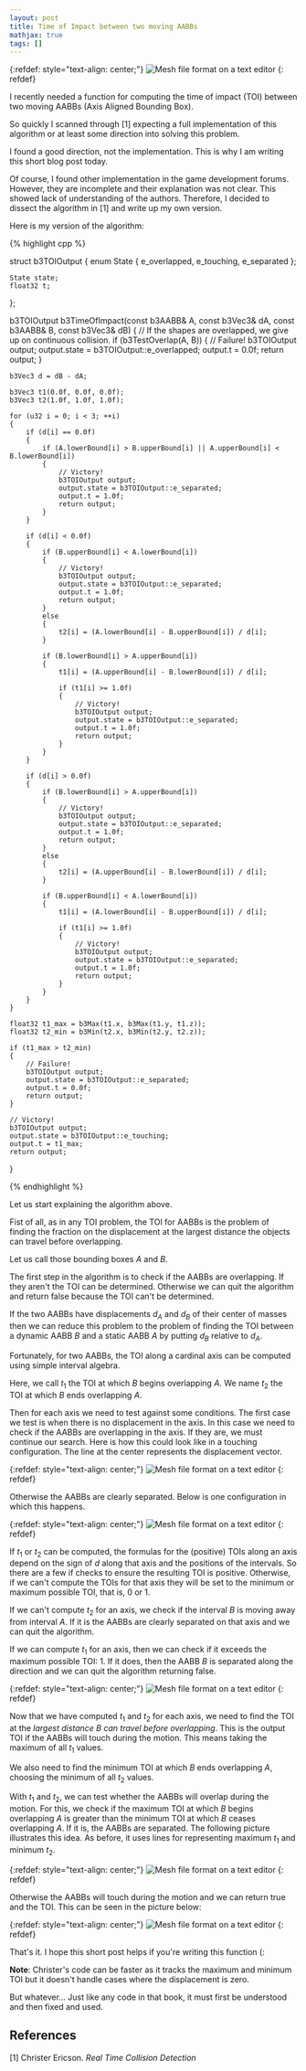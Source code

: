 ```yaml
---
layout: post
title: Time of Impact between two moving AABBs
mathjax: true
tags: []
---
```


{:refdef: style="text-align: center;"}
![Mesh file format on a text editor](/assets/touching_1.png) 
{: refdef}

I recently needed a function for computing the time of impact (TOI) between two moving AABBs (Axis Aligned Bounding Box). 

So quickly I scanned through [1] expecting a full implementation of this algorithm or at least some direction into solving this problem.

I found a good direction, not the implementation. This is why I am writing this short blog post today. 

Of course, I found other implementation in the game development forums. However, they are incomplete and their explanation was not clear. This showed lack of understanding of 
the authors. Therefore, I decided to dissect the algorithm in [1] and write up my own version.

Here is my version of the algorithm:

{% highlight cpp %}

struct b3TOIOutput
{
	enum State
	{
		e_overlapped,
		e_touching,
		e_separated
	};

	State state;
	float32 t;
};

b3TOIOutput b3TimeOfImpact(const b3AABB& A, const b3Vec3& dA, const b3AABB& B, const b3Vec3& dB)
{
	// If the shapes are overlapped, we give up on continuous collision.
	if (b3TestOverlap(A, B))
	{
		// Failure!
		b3TOIOutput output;
		output.state = b3TOIOutput::e_overlapped;
		output.t = 0.0f;
		return output;
	}
	
	b3Vec3 d = dB - dA;

	b3Vec3 t1(0.0f, 0.0f, 0.0f);
	b3Vec3 t2(1.0f, 1.0f, 1.0f);

	for (u32 i = 0; i < 3; ++i)
	{
		if (d[i] == 0.0f)
		{
			if (A.lowerBound[i] > B.upperBound[i] || A.upperBound[i] < B.lowerBound[i])
			{
				// Victory!
				b3TOIOutput output;
				output.state = b3TOIOutput::e_separated;
				output.t = 1.0f;
				return output;
			}
		}

		if (d[i] < 0.0f)
		{
			if (B.upperBound[i] < A.lowerBound[i])
			{
				// Victory!
				b3TOIOutput output;
				output.state = b3TOIOutput::e_separated;
				output.t = 1.0f;
				return output;
			}
			else
			{
				t2[i] = (A.lowerBound[i] - B.upperBound[i]) / d[i];
			}
		
			if (B.lowerBound[i] > A.upperBound[i])
			{
				t1[i] = (A.upperBound[i] - B.lowerBound[i]) / d[i];
				
				if (t1[i] >= 1.0f)
				{
					// Victory!
					b3TOIOutput output;
					output.state = b3TOIOutput::e_separated;
					output.t = 1.0f;
					return output;
				}
			}
		}

		if (d[i] > 0.0f)
		{	
			if (B.lowerBound[i] > A.upperBound[i])
			{
				// Victory!
				b3TOIOutput output;
				output.state = b3TOIOutput::e_separated;
				output.t = 1.0f;
				return output;
			}
			else
			{
				t2[i] = (A.upperBound[i] - B.lowerBound[i]) / d[i];
			}
		
			if (B.upperBound[i] < A.lowerBound[i])
			{
				t1[i] = (A.lowerBound[i] - B.upperBound[i]) / d[i];

				if (t1[i] >= 1.0f)
				{
					// Victory!
					b3TOIOutput output;
					output.state = b3TOIOutput::e_separated;
					output.t = 1.0f;
					return output;
				}
			}
		}
	}

	float32 t1_max = b3Max(t1.x, b3Max(t1.y, t1.z));
	float32 t2_min = b3Min(t2.x, b3Min(t2.y, t2.z));

	if (t1_max > t2_min)
	{
		// Failure!
		b3TOIOutput output;
		output.state = b3TOIOutput::e_separated;
		output.t = 0.0f;
		return output;
	}

	// Victory!
	b3TOIOutput output;
	output.state = b3TOIOutput::e_touching;
	output.t = t1_max;
	return output;
}

{% endhighlight %}

Let us start explaining the algorithm above.

Fist of all, as in any TOI problem, the TOI for AABBs is the problem of finding the fraction on the displacement at the largest distance the objects can travel before overlapping. 

Let us call those bounding boxes $A$ and $B$. 

The first step in the algorithm is to check if the AABBs are overlapping. If they aren't the TOI can be 
determined. Otherwise we can quit the algorithm and return false because the TOI can't be determined.

If the two AABBs have displacements $d_A$ and $d_B$ of their center of masses then we can reduce this problem to the problem of finding the TOI 
between a dynamic AABB $B$ and a static AABB $A$ by putting $d_B$ relative to $d_A$.

Fortunately, for two AABBs, the TOI along a cardinal axis can be computed using simple interval algebra. 

Here, we call $t_1$ the TOI at which $B$ begins overlapping $A$. We name $t_2$ the TOI at which $B$ ends overlapping $A$.

Then for each axis we need to test against some conditions. 
The first case we test is when there is no displacement in the axis. In this case we need to check if the AABBs are overlapping in the axis. 
If they are, we must continue our search. Here is how this could look like in a touching configuration. 
The line at the center represents the displacement vector.

{:refdef: style="text-align: center;"}
![Mesh file format on a text editor](/assets/touching_3.png) 
{: refdef}

Otherwise the AABBs are clearly separated. Below is one configuration in which this happens.

{:refdef: style="text-align: center;"}
![Mesh file format on a text editor](/assets/separating_2.png) 
{: refdef}

If $t_1$ or $t_2$ can be computed, the formulas for the (positive) TOIs along an axis depend on the sign of $d$ 
along that axis and the positions of the intervals. So there are a few if checks to ensure the resulting TOI is positive. 
Otherwise, if we can't compute the TOIs for that axis they will be set to the minimum or maximum possible TOI, that is, $0$ or $1$.

If we can't compute $t_2$ for an axis, we check if the interval $B$ is moving away from interval $A$. If it is the AABBs are clearly 
separated on that axis and we can quit the algorithm.

If we can compute $t_1$ for an axis, then we can check if it exceeds the maximum possible TOI: $1$. If it does, then the AABB $B$ is separated along the direction and 
we can quit the algorithm returning false.

{:refdef: style="text-align: center;"}
![Mesh file format on a text editor](/assets/separating_3.png) 
{: refdef}

Now that we have computed $t_1$ and $t_2$ for each axis, we need to find the TOI at the *largest distance B can travel before overlapping*. 
This is the output TOI if the AABBs will touch during the motion. This means taking the maximum of all $t_1$ values.

We also need to find the minimum TOI at which $B$ ends overlapping $A$, choosing the minimum of all $t_2$ values.

With $t_1$ and $t_2$, we can test whether the AABBs will overlap during the motion. 
For this, we check if the maximum TOI at which $B$ begins overlapping $A$ is greater than the minimum TOI at which $B$ ceases overlapping $A$. 
If it is, the AABBs are separated. 
The following picture illustrates this idea. As before, it uses lines for representing maximum $t_1$ and minimum $t_2$. 

{:refdef: style="text-align: center;"}
![Mesh file format on a text editor](/assets/separating_1.png) 
{: refdef}

Otherwise the AABBs will touch during the motion and we can return true and the TOI. This can be seen in the picture below:

{:refdef: style="text-align: center;"}
![Mesh file format on a text editor](/assets/touching_2.png) 
{: refdef}

That's it. I hope this short post helps if you're writing this function (:

**Note**: Christer's code can be faster as it tracks the maximum and minimum TOI but it doesn't handle cases where the displacement is zero. 

But whatever... Just like any code in that book, it must first be understood and then fixed and used.

## References

[1] Christer Ericson. *Real Time Collision Detection*